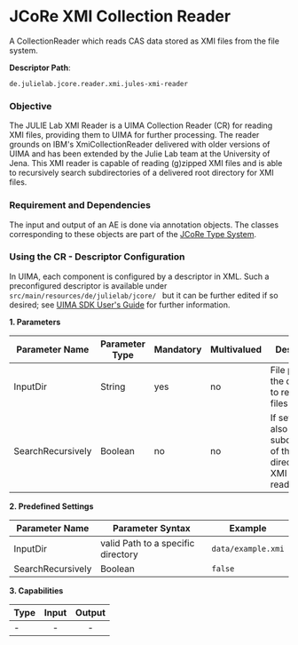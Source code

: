 # JCoRe XMI Collection Reader
A CollectionReader which reads CAS data stored as XMI files from the file system. 

**Descriptor Path**:
```
de.julielab.jcore.reader.xmi.jules-xmi-reader
```
### Objective
The JULIE Lab XMI Reader is a UIMA Collection Reader (CR) for reading XMI files, providing them to UIMA for further processing. The reader grounds on IBM's XmiCollectionReader delivered with older versions of UIMA and has been extended by the Julie Lab team at the University of Jena.
This XMI reader is capable of reading (g)zipped XMI files and is able to recursively search subdirectories of a delivered root directory for XMI files.


### Requirement and Dependencies
The input and output of an AE is done via annotation objects. The classes corresponding to these objects are part of the [JCoRe Type System](https://github.com/JULIELab/jcore-base/tree/master/jcore-types).


### Using the CR - Descriptor Configuration
In UIMA, each component is configured by a descriptor in XML. Such a preconfigured descriptor is available under `src/main/resources/de/julielab/jcore/ ` but it can be further edited if so desired; see [UIMA SDK User's Guide](https://uima.apache.org/downloads/releaseDocs/2.1.0-incubating/docs/html/tools/tools.html#ugr.tools.cde) for further information.

**1. Parameters**

| Parameter Name | Parameter Type | Mandatory | Multivalued | Description |
|----------------|----------------|-----------|-------------|-------------|
| InputDir| String | yes | no | File path to the directory to read XMI files from. |
| SearchRecursively | Boolean | no | no | If set to true, also searches subdirectories of the input directory for XMI files to read. |

**2. Predefined Settings**

| Parameter Name | Parameter Syntax | Example |
|----------------|------------------|---------|
| InputDir | valid Path to a specific directory | `data/example.xmi` |
| SearchRecursively | Boolean | `false` |

**3. Capabilities**

| Type | Input | Output |
|------|:-----:|:------:|
|- | - | - |

